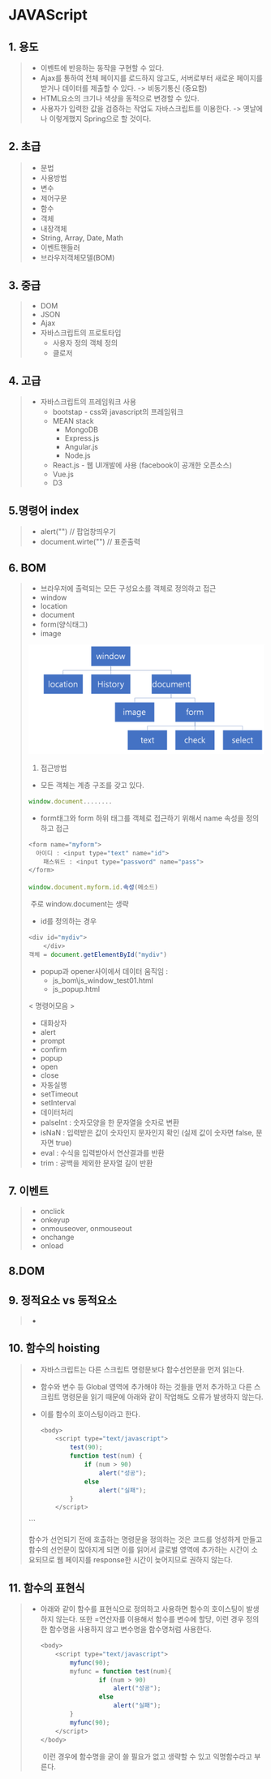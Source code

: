 # JAVAScript

## 1. 용도

> - 이벤트에 반응하는 동작을 구현할 수 있다.
> - Ajax를 통하여 전체 페이지를 로드하지 않고도, 서버로부터 새로운 페이지를 받거나 데이터를 제출할 수 있다. -> 비동기통신 (중요함)
> - HTML요소의 크기나 색상을 동적으로 변경할 수 있다.
> - 사용자가 입력한 값을 검증하는 작업도 자바스크립트를 이용한다. -> 옛날에나 이렇게했지 Spring으로 할 것이다.

## 2. 초급

>- 문법
>  - 사용방법
>  - 변수
>  - 제어구문
>- 함수
>- 객체
>  - 내장객체
>  - String, Array, Date, Math
>- 이벤트핸들러
>- 브라우저객체모델(BOM)
>
>

## 3. 중급

> - DOM
> - JSON
> - Ajax
> - 자바스크립트의 프로토타입
>   - 사용자 정의 객체 정의
>   - 클로저

## 4. 고급

> - 자바스크립트의 프레임워크 사용
>   - bootstap - css와 javascript의 프레임워크
>   - MEAN stack
>     - MongoDB
>     - Express.js
>     - Angular.js
>     - Node.js
>   - React.js - 웹 UI개발에 사용 (facebook이 공개한 오픈소스)
>   - Vue.js
>   - D3
>
> 

## 5.명령어 index

>- alert("") // 팝업창띄우기
>- document.wirte("") // 표준출력

## 6. BOM

>- 브라우저에 출력되는 모든 구성요소를 객체로 정의하고 접근
>- window
>- location
>- document
>- form(양식태그)
>- image
>
>![image-20200109102650317](.\images\010.png)
>
>1.  접근방법
>
> - 모든 객체는 계층 구조를 갖고 있다.
>
> ```javascript
>window.document........
> ```
>
> - form태그와 form 하위 태그를 객체로 접근하기 위해서 name 속성을 정의하고 접근
>
> ```javascript
> <form name="myform">
> 	아이디 : <input type="text" name="id">
>     패스워드 : <input type="password" name="pass">
> </form>
> 
> window.document.myform.id.속성(메소드)
> ```
>
> ​		주로 window.document는 생략
>
> - id를 정의하는 경우
>
> ``` javascript
> <div id="mydiv">
>     </div>
> 객체 = document.getElementById("mydiv")
> ```
>
> - popup과 opener사이에서 데이터 움직임 : 
>   - js_bom\js_window_test01.html
>   - js_popup.html
>   
>
>
>
>< 명령어모음 >
>
>- 대화상자
>  - alert
>  - prompt
>  - confirm
>- popup
>  - open
>  - close
>- 자동실행
>  - setTimeout
>  - setInterval
>- 데이터처리
>  - palseInt : 숫자모양을 한 문자열을 숫자로 변환
>  - isNaN : 입력받은 값이 숫자인지 문자인지 확인 (실제 값이 숫자면 false, 문자면 true)
>  - eval : 수식을 입력받아서 연산결과를 반환
>  - trim : 공백을 제외한 문자열 길이 반환
>
>

## 7. 이벤트

> - onclick
> - onkeyup
> - onmouseover, onmouseout
> - onchange
> - onload

## 8.DOM

> 
>
> 
>
> 
>
> 
>
> 

## 9. 정적요소 vs 동적요소

> - 

## 10. 함수의 hoisting

> - 자바스크립트는 다른 스크립트 명령문보다 함수선언문을 먼저 읽는다.
>
> - 함수와 변수 등 Global 영역에 추가해야 하는 것들을 먼저 추가하고 다른 스크립트 명령문을 읽기 때문에 아래와 같이 작업해도 오류가 발생하지 않는다. 
>
> - 이를 함수의 호이스팅이라고 한다.
> 
>   ```javascript
>   <body>
>   	<script type="text/javascript">
>   		test(90);
>   		function test(num) {
>   			if (num > 90)
>   				alert("성공");
>   			else
>   				alert("실패");
>   		}
>   	</script>
>  </body>
>   ```
>
>   함수가 선언되기 전에 호출하는 명령문을 정의하는 것은 코드를 엉성하게 만들고 함수의 선언문이 많아지게 되면 이를 읽어서 글로벌 영역에 추가하는 시간이 소요되므로 웹 페이지를 response한 시간이 늦어지므로 권하지 않는다.

## 11. 함수의 표현식

> - 아래와 같이 함수를 표현식으로 정의하고 사용하면 함수의 호이스팅이 발생하지 않는다. 또한 =연산자를 이용해서 함수를 변수에 할당, 이런 경우 정의한 함수명을 사용하지 않고 변수명을 함수명처럼 사용한다.
>
>   ```javascript
>   <body>
>   	<script type="text/javascript">
>   		myfunc(90);
>   		myfunc = function test(num){
>   				if (num > 90)
>   					alert("성공");
>   				else
>   					alert("실패");
>   		}
>   		myfunc(90);
>   	</script>
>   </body>
>   ```
>
>   ​	이런 경우에 함수명을 굳이 쓸 필요가 없고 생략할 수 있고 익명함수라고 부른다.

